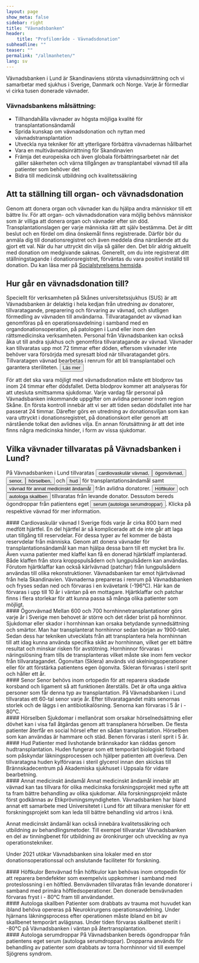 ```yaml
---
layout: page
show_meta: false
sidebar: right
title: "Vävnadsbanken"
header: 
    title: "Profilområde - Vävnadsdonation"
subheadline: ""
teaser: ""
permalink: "/allmanheten/"
lang: sv
---
```


Vävnadsbanken i Lund är Skandinaviens största vävnadsinrättning och vi samarbetar med sjukhus i Sverige, Danmark och Norge. Varje år förmedlar vi cirka tusen donerade vävnader.

### Vävnadsbankens målsättning:
-	Tillhandahålla vävnader av högsta möjliga kvalité för transplantationsändamål
-	Sprida kunskap om vävnadsdonation och nyttan med vävnadstransplantation
-	Utveckla nya tekniker för att ytterligare förbättra vävnadernas hållbarhet
-	Vara en multivävnadsinrättning för Skandinavien
-	Främja det europeiska och även globala förbättringsarbetet när det gäller säkerheten och värna tillgången av transplantabel vävnad till alla patienter som behöver det
-	Bidra till medicinsk utbildning och kvalitetssäkring

## Att ta ställning till organ- och vävnadsdonation
Genom att donera organ och vävnader kan du hjälpa andra människor till ett bättre liv. För att organ- och vävnadsdonation vara möjlig behövs människor som är villiga att donera organ och vävnader efter sin död. Transplantationslagen ger varje människa rätt att själv bestämma. Det är ditt beslut och en fördel om dina önskemål finns registrerade. Därför bör du anmäla dig till donationsregistret och även meddela dina närstående att du gjort ett val.  När du har uttryckt din vilja så gäller den. Det blir aldrig aktuellt med donation om medgivande saknas. Generellt, om du inte registrerat ditt ställningstagande i donationsregistret, förväntas du vara positivt inställd till donation.  Du kan läsa mer på [Socialstyrelsens hemsida](https://www.socialstyrelsen.se/donationsregistret/).

## Hur går en vävnadsdonation till?
Speciellt för verksamheten på Skånes universitetssjukhus (SUS) är att Vävnadsbanken är delaktig i hela kedjan från utredning av donatorer, tillvaratagande, preparering och förvaring av vävnad, och slutligen förmedling av vävnaden till användarna. Tillvaratagandet av vävnad kan genomföras på en operationsavdelning i samband med en organdonationsoperation, på patologen i Lund eller inom den rättsmedicinska verksamheten. Personal från Vävnadsbanken kan också åka ut till andra sjukhus och genomföra tillvaratagande av vävnad.
Vävnader kan tillvaratas upp mot 72 timmar efter döden, eftersom vävnader inte behöver vara försörjda med syresatt blod när tillvaratagandet görs. Tillvaratagen vävnad bearbetas i renrum för att bli transplantabel och garantera steriliteten. 
<button class="collapsible2" id="yaml">Läs mer</button>
<div class="content" id="yamldata" markdown="1">
  För att det ska vara möjligt med vävnadsdonation måste ett blodprov tas inom 24 timmar efter dödsfallet. Detta blodprov kommer att analyseras för att utesluta smittsamma sjukdomar. Varje vardag får personal på Vävnadsbanken inkommande uppgifter om avlidna personer inom region Skåne. En första kontroll innebär att vi ser att tiden sedan dödsfallet inte har passerat 24 timmar. Därefter görs en utredning av donationsviljan som kan vara uttryckt i donationsregistret, på donationskort eller genom att närstående tolkat den avlidnes vilja. En annan förutsättning är att det inte finns några medicinska hinder, i form av vissa sjukdomar.
</div>

## Vilka vävnader tillvaratas på Vävnadsbanken i Lund?
På Vävnadsbanken i Lund tillvaratas <button class="collapsible" id="card">cardiovaskulär vävnad,</button><button class="collapsible" id="eyes">ögonvävnad,</button><button class="collapsible" id="senor">senor,</button><button class="collapsible" id="horselben">hörselben,</button> och <button class="collapsible" id="hud">hud</button> för transplantationsändamål samt <button class="collapsible" id="annat">vävnad för annat medicinskt ändamål</button> från avlidna donatorer. <button class="collapsible" id="hoft">Höftkulor</button> och <button class="collapsible" id="skallben">autologa skallben</button> tillvaratas från levande donator. Dessutom bereds ögondroppar från patientens eget <button class="collapsible" id="serum">serum (autologa serumdroppar)</button>. Klicka på respektive vävnad för mer information. 

<div class="content" id="carddata" markdown="1">
#### Cardiovaskulär vävnad
I Sverige föds varje år cirka 800 barn med medfött hjärtfel. En del hjärtfel är så komplicerade att de inte går att laga utan tillgång till reservdelar. För dessa typer av fel kommer de bästa reservdelar från människa. Genom att donera vävnader för transplantationsändamål kan man hjälpa dessa barn till ett mycket bra liv. Även vuxna patienter med klaffel kan få en donerad hjärtklaff implanterad. Både klaffen från stora kroppspulsådern och lungpulsådern kan användas. Förutom hjärtklaffar kan också kärlvävnad (patchar) från lungpulsådern användas till olika rekonstruktioner. 
Vävnadsbanken tar emot hjärtvävnad från hela Skandinavien. Vävnaderna prepareras i renrum på Vävnadsbanken och fryses sedan ned och förvaras i en kvävetank (-196°C). Här kan de förvaras i upp till 10 år i väntan på en mottagare. Hjärtklaffar och patchar finns i flera storlekar för att kunna passa så många olika patienter som möjligt. 
</div>
<div class="content" id="eyesdata" markdown="1">
#### Ögonvävnad
Mellan 600 och 700 hornhinnetransplantationer görs varje år i Sverige men behovet är större och det råder brist på hornhinnor. Sjukdomar eller skador i hornhinnan kan orsaka betydande synnedsättning och smärtor. Man har transplanterat hornhinnor sedan början av 1900-talet. Sedan dess har tekniken utvecklats från att transplantera hela hornhinnan till att idag kunna använda specifika skikt av hornhinnan, vilket ger ett bättre resultat och minskar risken för avstötning. Hornhinnor förvaras i näringslösning fram tills de transplanteras vilket måste ske inom fem veckor från tillvaratagandet.
Ögonvitan (Sklera) används vid skelningsoperationer eller för att förstärka patientens egen ögonvita. Skleran förvaras i steril sprit och håller ett år.
</div>

<div class="content" id="senordata" markdown="1">
#### Senor
Senor behövs inom ortopedin för att reparera skadade korsband och ligament så att funktionen återställs. Det är ofta unga aktiva personer som får denna typ av transplantation. 
På Vävnadsbanken i Lund tillvaratas ett 60-tal senor varje år. Efter tillvaratagandet mäts senornas storlek och de läggs i en antibiotikalösning. Senorna kan förvaras i 5 år i - 80°C.
</div>


<div class="content" id="horselbendata" markdown="1">
#### Hörselben
Sjukdomar i mellanörat som orsakar hörselnedsättning eller dövhet kan i visa fall åtgärdas genom att transplanera hörselben. De flesta patienter återfår en social hörsel efter en sådan transplantation. Hörselben som kan användas är hammare och städ. Benen förvaras i steril sprit i 5 år.
</div>

<div class="content" id="huddata" markdown="1">
#### Hud
Patienter med livshotande brännskador kan räddas genom hudtransplantation. Huden fungerar som ett temporärt biologiskt förband som påskyndar läkningsprocessen och hjälper patienten att överleva. 
Den tillvaratagna huden kylförvaras i steril glycerol innan den skickas till Brännskadecentrum på Akademiska sjukhuset i Uppsala för vidare bearbetning. 
</div>

<div class="content" id="annatdata" markdown="1">
#### Annat medicinskt ändamål
Annat medicinskt ändamål innebär att vävnad kan tas tillvara för olika medicinska forskningsprojekt med syfte att ta fram bättre behandling av olika sjukdomar. Alla forskningsprojekt måste först godkännas av Etikprövningsmyndigheten.
Vävnadsbanken har bland annat ett samarbete med Universitetet i Lund för att tillvara menisker för ett forskningsprojekt som kan leda till bättre behandling vid artros i knä.

Annat medicinskt ändamål kan också innebära kvalitetssäkring och utbildning av behandlingsmetoder. Till exempel tillvaratar Vävnadsbanken en del av tinningbenet för utbildning av öronkirurger och utveckling av nya operationstekniker.

Under 2021 utökar Vävnadsbanken sina lokaler med en stor donationsoperationssal och anslutande faciliteter för forskning.
</div>

<div class="content" id="hoftdata" markdown="1">
#### Höftkulor
Benvävnad från höftkulor kan behövas inom ortopedin för att reparera bendefekter som exempelvis uppkommer i samband med proteslossning i en höftled. 
Benvävnaden tillvaratas från levande donatorer i samband med primära höftledsoperationer. Den donerade benvävnaden förvaras fryst i - 80°C fram till användandet.  

</div>

<div class="content" id="skallbendata" markdown="1">
#### Autologa skallben
Patienter som drabbats av trauma mot huvudet kan ibland behöva opereras på Neurokirurgens operationsavdelning. Under hjärnans läkningsprocess efter operationen måste ibland en bit av skallbenet temporärt avlägsnas. Under tiden förvaras skallbenet sterilt i -80°C på Vävnadsbanken i väntan på återtransplantation.
 
</div>


<div class="content" id="serumdata" markdown="1">
#### Autologa serumdroppar
På Vävnadsbanken bereds ögondroppar från patientens eget serum (autologa serumdroppar). Dropparna används för behandling av patienter som drabbats av torra hornhinnor vid till exempel Sjögrens syndrom. 
</div>



